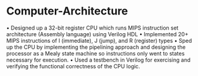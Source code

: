 # Computer-Architecture
•	Designed up a 32-bit register CPU which runs MIPS instruction set architecture (Assembly language) using Verilog HDL
•	Implemented 20+ MIPS instructions of I (immediate), J (jump), and R (register) types
•	Sped up the CPU by implementing the pipelining approach and designing the processor as a Mealy state machine so instructions only went to states necessary for execution.
•	Used a testbench in Verilog for exercising and verifying the functional correctness of the CPU logic.
